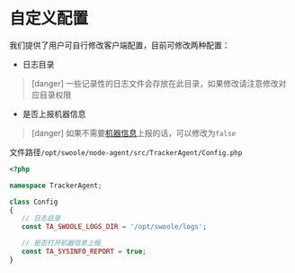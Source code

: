 # 自定义配置

我们提供了用户可自行修改客户端配置，目前可修改两种配置：

* 日志目录

>[danger] 一些记录性的日志文件会存放在此目录，如果修改请注意修改对应目录权限

* 是否上报机器信息

>[danger] 如果不需要[机器信息](../../sysinfo.md)上报的话，可以修改为`false`

文件路径`/opt/swoole/node-agent/src/TrackerAgent/Config.php`

```php
<?php

namespace TrackerAgent;

class Config
{
   // 日志目录
   const TA_SWOOLE_LOGS_DIR = '/opt/swoole/logs';

   // 是否打开机器信息上报
   const TA_SYSINFO_REPORT = true;
}
```